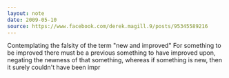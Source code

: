 ```yaml
---
layout: note
date: 2009-05-10
source: https://www.facebook.com/derek.magill.9/posts/95345589216
---
```



Contemplating the falsity of the term "new and improved" For something to be improved there must be a previous something to have improved upon, negating the newness of that something, whereas if something is new, then it surely couldn't have been impr
